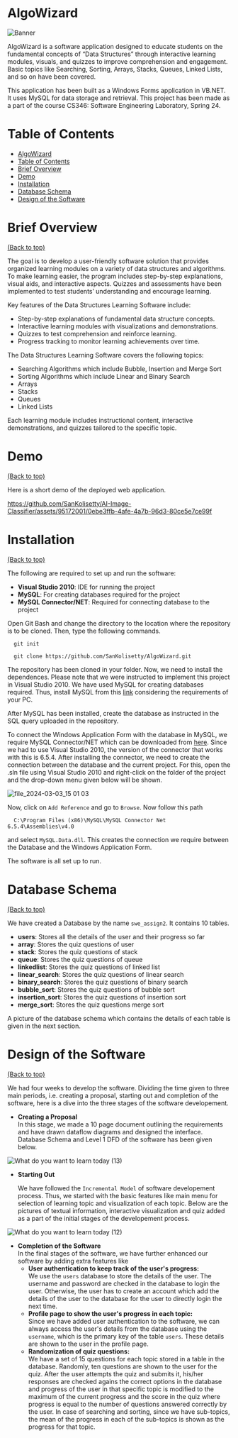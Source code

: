 # AlgoWizard

![Banner](./banneraiimg.jpg)

AlgoWizard is a software application designed to educate students on the fundamental concepts of “Data Structures” through interactive learning modules, visuals, and quizzes to improve comprehension and engagement. Basic topics like Searching, Sorting, Arrays, Stacks, Queues, Linked Lists, and so on have been covered.

This application has been built as a Windows Forms application in VB.NET. It uses MySQL for data storage and retrieval. This project has been made as a part of the course CS346: Software Engineering Laboratory, Spring 24.

# Table of Contents

- [AlgoWizard](#algowizard)
- [Table of Contents](#table-of-contents)
- [Brief Overview](#brief-overview)
- [Demo](#demo)
- [Installation](#installation)
- [Database Schema](#database-schema)
- [Design of the Software](#design-of-the-software)

# Brief Overview
[(Back to top)](#table-of-contents)

The goal is to develop a user-friendly software solution that provides organized learning modules on a variety of data structures and algorithms. To make learning easier, the program includes step-by-step explanations, visual aids, and interactive aspects. Quizzes and assessments have been implemented to test students’ understanding and encourage learning.

Key features of the Data Structures Learning Software include:

  - Step-by-step explanations of fundamental data structure concepts.
  - Interactive learning modules with visualizations and demonstrations.
  - Quizzes to test comprehension and reinforce learning.
  - Progress tracking to monitor learning achievements over time.

The Data Structures Learning Software covers the following topics:

  - Searching Algorithms which include Bubble, Insertion and Merge Sort
  - Sorting Algorithms which include Linear and Binary Search
  - Arrays
  - Stacks
  - Queues
  - Linked Lists
    
Each learning module includes instructional content, interactive demonstrations, and quizzes tailored to the specific topic.

# Demo
[(Back to top)](#table-of-contents)

Here is a short demo of the deployed web application.

https://github.com/SanKolisetty/AI-Image-Classifier/assets/95172001/0ebe3ffb-4afe-4a7b-96d3-80ce5e7ce99f

# Installation
[(Back to top)](#table-of-contents)

The following are required to set up and run the software: 

- **Visual Studio 2010**: IDE for running the project
- **MySQL**: For creating databases required for the project
- **MySQL Connector/NET**: Required for connecting database to the project

Open Git Bash and change the directory to the location where the repository is to be cloned. Then, type the following commands.

```shell
  git init
```
```shell
  git clone https://github.com/SanKolisetty/AlgoWizard.git
```
The repository has been cloned in your folder. Now, we need to install the dependences. Please note that we were instructed to implement this project in Visual Studio 2010. We have used MySQL for creating databases required. Thus, install MySQL from this [link](https://dev.mysql.com/downloads/installer/) considering the requirements of your PC.

After MySQL has been installed, create the database as instructed in the SQL query uploaded in the repository.

To connect the Windows Application Form with the database in MySQL, we require MySQL Connector/NET which can be downloaded from [here](https://downloads.mysql.com/archives/c-net/). Since we had to use Visual Studio 2010, the version of the connector that works with this is 6.5.4. After installing the connector, we need to create the connection between the database and the current project. For this, open the .sln file using Visual Studio 2010 and right-click on the folder of the project and the drop-down menu given below will be shown.

![file_2024-03-03_15 01 03](https://github.com/SanKolisetty/AlgoWizard/assets/95172001/3a505397-0619-4a66-b48f-b3bb79ab147b)

Now, click on `Add Reference` and go to `Browse`. Now follow this path

```shell
  C:\Program Files (x86)\MySQL\MySQL Connector Net 6.5.4\Assemblies\v4.0
```
and select `MySQL.Data.dll`. This creates the connection we require between the Database and the Windows Application Form.

The software is all set up to run.

# Database Schema
[(Back to top)](#table-of-contents)

We have created a Database by the name `swe_assign2`. It contains 10 tables.

- **users**: Stores all the details of the user and their progress so far
- **array**: Stores the quiz questions of user
- **stack**: Stores the quiz questions of stack
- **queue**: Stores the quiz questions of queue
- **linkedlist**: Stores the quiz questions of linked list
- **linear_search**: Stores the quiz questions of linear search
- **binary_search**: Stores the quiz questions of binary search
- **bubble_sort**: Stores the quiz questions of bubble sort
- **insertion_sort**: Stores the quiz questions of insertion sort
- **merge_sort**: Stores the quiz questions merge sort

A picture of the database schema which contains the details of each table is given in the next section.

# Design of the Software
[(Back to top)](#table-of-contents)

We had four weeks to develop the software. Dividing the time given to three main periods, i.e. creating a proposal, starting out and completion of the software, here is a dive into the three stages of the software developement.

- **Creating a Proposal**<br>
 In this stage, we made a 10 page document outlining the requirements and have drawn dataflow diagrams and designed the interface. Database Schema and Level 1 DFD of the software has been given below.

![What do you want to learn today (13)](https://github.com/SanKolisetty/AlgoWizard/assets/95172001/0cd921ad-4bff-487a-a434-f1c11d369c0c)

- **Starting Out** <br>

  We have followed the `Incremental Model` of software developement process. Thus, we started with the basic features like main menu for selection of learning topic and visualization of each topic. Below are the pictures of textual information, interactive visualization and quiz added as a part of the initial stages of the developement process.

![What do you want to learn today (12)](https://github.com/SanKolisetty/AlgoWizard/assets/95172001/52e8bbe0-78af-4306-acf5-bc9edb2ae4ce)

- **Completion of the Software** <br>
In the final stages of the software, we have further enhanced our software by adding extra features like
  * **User authentication to keep track of the user's progress:** <br>
  We use the `users` database to store the details of the user. The username and password are checked in the database to login the user. Otherwise, the user has to create an account which add the details of the user to the database for the user to directly login the next time.
  * **Profile page to show the user's progress in each topic:**<br>
    Since we have added user authentication to the software, we can always access the user's details from the database using the `username`, which is the primary key of the table `users`. These details are shown to the user in the profile page.
  * **Randomization of quiz questions:** <br>
    We have a set of 15 questions for each topic stored in a table in the database. Randomly, ten questions are shown to the user for the quiz. After the user attempts the quiz and submits it, his/her responses are checked agains the correct options in the database and progress of the user in that specific topic is modified to the maximum of the current progress and the score in the quiz where progress is equal to the number of questions answered correctly by the user. In case of searching and sorting, since we have sub-topics, the mean of the progress in each of the sub-topics is shown as the progress for that topic.



